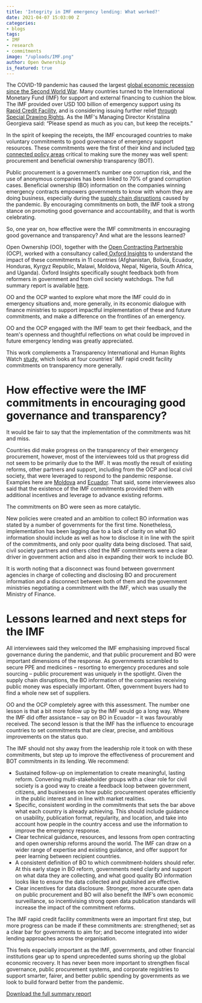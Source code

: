 ```yaml
---
title: 'Integrity in IMF emergency lending: What worked?'
date: 2021-04-07 15:03:00 Z
categories:
- blogs
tags:
- IMF
- research
- commitments
image: "/uploads/IMF.png"
author: Open Ownership
is_featured: true
---
```


The COVID-19 pandemic has caused the largest [global economic recession since the Second World War](https://www.worldbank.org/en/news/press-release/2020/06/08/covid-19-to-plunge-global-economy-into-worst-recession-since-world-war-ii). Many countries turned to the International Monetary Fund (IMF) for support and external financing to cushion the blow. The IMF provided over USD 100 billion of emergency support using its [Rapid Credit Facility](https://www.imf.org/en/About/Factsheets/Sheets/2016/08/02/21/08/Rapid-Credit-Facility), and is considering issuing further relief [through Special Drawing Rights](https://www.ft.com/content/ec51e344-2b5f-4912-aa46-82800f7f4b42). As the IMF's Managing Director Kristalina Georgieva said: “Please spend as much as you can, but keep the receipts.” 

In the spirit of keeping the receipts, the IMF encouraged countries to make voluntary commitments to good governance of emergency support resources. These commitments were the first of their kind and included [two connected policy areas](https://www.openownership.org/uploads/OO%20BO%20Data%20in%20Procurement.pdf) critical to making sure the money was well spent: procurement and beneficial ownership transparency (BOT).

 

Public procurement is a government’s number one corruption risk, and the use of anonymous companies has been linked to 70% of grand corruption cases. Beneficial ownership (BO) information on the companies winning emergency contracts empowers governments to know with whom they are doing business, especially during the [supply chain disruptions](https://www.openownership.org/blogs/coronavirus-crisis-why-knowing-beneficial-owners-in-supply-chains-is-fundamental-for-a-good-recovery/) caused by the pandemic. By encouraging commitments on both, the IMF took a strong stance on promoting good governance and accountability, and that is worth celebrating.

So, one year on, how effective were the IMF commitments in encouraging good governance and transparency? And what are the lessons learned? 

Open Ownership (OO), together with the [Open Contracting Partnership](https://www.open-contracting.org/) (OCP), worked with a consultancy called[ Oxford Insights](https://www.oxfordinsights.com/) to understand the impact of these commitments in 11 countries (Afghanistan, Bolivia, Ecuador, Honduras, Kyrgyz Republic, Malawi, Moldova, Nepal, Nigeria, South Africa, and Uganda). Oxford Insights specifically sought feedback both from reformers in government and from civil society watchdogs. The full summary report is available [here](https://www.open-contracting.org/resources/integrity-in-imf-covid-19-financing/).

OO and the OCP wanted to explore what more the IMF could do in emergency situations and, more generally, in its economic dialogue with finance ministries to support impactful implementation of these and future commitments, and make a difference on the frontlines of an emergency. 

OO and the OCP engaged with the IMF team to get their feedback, and the team's openness and thoughtful reflections on what could be improved in future emergency lending was greatly appreciated. 

This work complements a Transparency International and Human Rights Watch [study](https://www.hrw.org/news/2021/03/30/imf-scant-transparency-covid-19-emergency-loans), which looks at four countries’ IMF rapid credit facility commitments on transparency more generally.

# How effective were the IMF commitments in encouraging good governance and transparency?

It would be fair to say that the implementation of the commitments was hit and miss.

Countries did make progress on the transparency of their emergency procurement, however, most of the interviewees told us that progress did not seem to be primarily due to the IMF. It was mostly the result of existing reforms, other partners and support, including from the OCP and local civil society, that were leveraged to respond to the pandemic response. Examples here are [Moldova](https://www.open-contracting.org/2020/05/08/building-a-campaign-for-covid-monitoring-in-moldova-in-60-days/) and [Ecuador](https://www.open-contracting.org/2020/12/20/how-covid-19-and-collective-intelligence-transformed-procurement-risks-into-opportunities-for-transparency-in-ecuador/). That said, some interviewees also said that the existence of the IMF commitments provided them with additional incentives and leverage to advance existing reforms. 

The commitments on BO were seen as more catalytic. 

New policies were created and an ambition to collect BO information was stated by a number of governments for the first time. Nonetheless, implementation has been lagging due to a lack of clarity on what BO information should include as well as how to disclose it in line with the spirit of the commitments, and only poor quality data being disclosed. That said, civil society partners and others cited the IMF commitments were a clear driver in government action and also in expanding their work to include BO. 

It is worth noting that a disconnect was found between government agencies in charge of collecting and disclosing BO and procurement information and a disconnect between both of them and the government ministries negotiating a commitment with the IMF, which was usually the Ministry of Finance.

# Lessons learned and next steps for the IMF

All interviewees said they welcomed the IMF emphasising improved fiscal governance during the pandemic, and that public procurement and BO were important dimensions of the response. As governments scrambled to secure PPE and medicines – resorting to emergency procedures and sole sourcing – public procurement was uniquely in the spotlight. Given the supply chain disruptions, the BO information of the companies receiving public money was especially important. Often, government buyers had to find a whole new set of suppliers.

OO and the OCP completely agree with this assessment. The number one lesson is that a bit more follow up by the IMF would go a long way. Where the IMF did offer assistance – say on BO in Ecuador – it was favourably received. The second lesson is that the IMF has the influence to encourage countries to set commitments that are clear, precise, and ambitious improvements on the status quo.   

The IMF should not shy away from the leadership role it took on with these commitments, but step up to improve the effectiveness of procurement and BOT commitments in its lending. We recommend:

*   Sustained follow-up on implementation to create meaningful, lasting reform. Convening multi-stakeholder groups with a clear role for civil society is a good way to create a feedback loop between government, citizens, and businesses on how public procurement operates efficiently in the public interest and in line with market realities.
*   Specific, consistent wording in the commitments that sets the bar above what each country is already achieving. This should include guidance on usability, publication format, regularity, and location, and take into account how people in the country access and use the information to improve the emergency response.
*   Clear technical guidance, resources, and lessons from open contracting and open ownership reforms around the world. The IMF can draw on a wider range of expertise and existing guidance, and offer support for peer learning between recipient countries.
*   A consistent definition of BO to which commitment-holders should refer. At this early stage in BO reform, governments need clarity and support on what data they are collecting, and what good quality BO information looks like to ensure the data collected and published are effective.
*   Clear incentives for data disclosure. Stronger, more accurate open data on public procurement and BO will also benefit the IMF’s own economic surveillance, so incentivising strong open data publication standards will increase the impact of the commitment reforms.

The IMF rapid credit facility commitments were an important first step, but more progress can be made if these commitments are: strengthened; set as a clear bar for governments to aim for; and become integrated into wider lending approaches across the organisation.

This feels especially important as the IMF, governments, and other financial institutions gear up to spend unprecedented sums shoring up the global economic recovery. It has never been more important to strengthen fiscal governance, public procurement systems, and corporate registries to support smarter, fairer, and better public spending by governments as we look to build forward better from the pandemic. 

[Download the full summary report](https://www.open-contracting.org/resources/integrity-in-imf-covid-19-financing/)